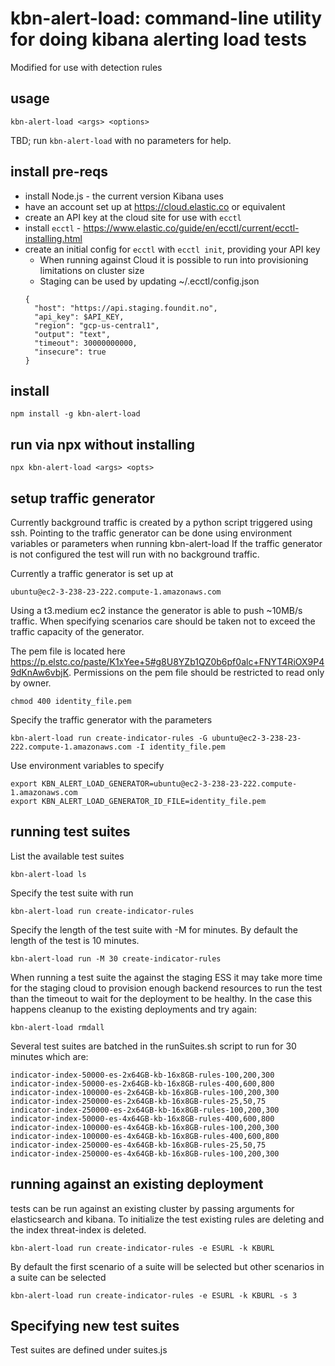 kbn-alert-load: command-line utility for doing kibana alerting load tests
===============================================================================
Modified for use with detection rules

## usage

    kbn-alert-load <args> <options>

TBD; run `kbn-alert-load` with no parameters for help.


## install pre-reqs

- install Node.js - the current version Kibana uses
- have an account set up at https://cloud.elastic.co or equivalent
- create an API key at the cloud site for use with `ecctl`
- install `ecctl` - https://www.elastic.co/guide/en/ecctl/current/ecctl-installing.html
- create an initial config for `ecctl` with `ecctl init`, providing your API key 
    - When running against Cloud it is possible to run into provisioning limitations on cluster size 
    - Staging can be used by updating ~/.ecctl/config.json
    ```
    {
      "host": "https://api.staging.foundit.no",
      "api_key": $API_KEY,
      "region": "gcp-us-central1",
      "output": "text",
      "timeout": 30000000000,
      "insecure": true
    }
    ```


## install

    npm install -g kbn-alert-load


## run via npx without installing

    npx kbn-alert-load <args> <opts>

## setup traffic generator
Currently background traffic is created by a python script triggered using ssh.  Pointing to the traffic generator can be done using environment variables or parameters when running kbn-alert-load 
If the traffic generator is not configured the test will run with no background traffic.

Currently a traffic generator is set up at
    
    ubuntu@ec2-3-238-23-222.compute-1.amazonaws.com 

Using a t3.medium ec2 instance the generator is able to push ~10MB/s traffic.  When specifying scenarios care should be taken not to exceed the traffic capacity of the generator. 

The pem file is located here https://p.elstc.co/paste/K1xYee+5#g8U8YZb1QZ0b6pf0alc+FNYT4RiOX9P49dKnAw6vbjK.  Permissions on the pem file should be restricted to read only by owner.

    chmod 400 identity_file.pem

Specify the traffic generator with the parameters
    
    kbn-alert-load run create-indicator-rules -G ubuntu@ec2-3-238-23-222.compute-1.amazonaws.com -I identity_file.pem

Use environment variables to specify 
    
    export KBN_ALERT_LOAD_GENERATOR=ubuntu@ec2-3-238-23-222.compute-1.amazonaws.com
    export KBN_ALERT_LOAD_GENERATOR_ID_FILE=identity_file.pem
    
## running test suites
List the available test suites
    
    kbn-alert-load ls
    
Specify the test suite with run

    kbn-alert-load run create-indicator-rules
    
Specify the length of the test suite with -M for minutes.  By default the length of the test is 10 minutes.
    
    kbn-alert-load run -M 30 create-indicator-rules

When running a test suite the against the staging ESS it may take more time for the staging cloud to provision enough backend resources to run the test than the timeout to wait for the deployment to be healthy.  In the case this happens cleanup to the existing deployments and try again:

    kbn-alert-load rmdall

Several test suites are batched in the runSuites.sh script to run for 30 minutes which are:

    indicator-index-50000-es-2x64GB-kb-16x8GB-rules-100,200,300 
    indicator-index-50000-es-2x64GB-kb-16x8GB-rules-400,600,800 
    indicator-index-100000-es-2x64GB-kb-16x8GB-rules-100,200,300
    indicator-index-250000-es-2x64GB-kb-16x8GB-rules-25,50,75   
    indicator-index-250000-es-2x64GB-kb-16x8GB-rules-100,200,300
    indicator-index-50000-es-4x64GB-kb-16x8GB-rules-400,600,800 
    indicator-index-100000-es-4x64GB-kb-16x8GB-rules-100,200,300
    indicator-index-100000-es-4x64GB-kb-16x8GB-rules-400,600,800
    indicator-index-250000-es-4x64GB-kb-16x8GB-rules-25,50,75   
    indicator-index-250000-es-4x64GB-kb-16x8GB-rules-100,200,300

## running against an existing deployment
tests can be run against an existing cluster by passing arguments for elasticsearch and kibana.  To initialize the test existing rules are deleting and the index threat-index is deleted.

    kbn-alert-load run create-indicator-rules -e ESURL -k KBURL  
    
By default the first scenario of a suite will be selected but other scenarios in a suite can be selected

    kbn-alert-load run create-indicator-rules -e ESURL -k KBURL -s 3 


## Specifying new test suites
Test suites are defined under suites.js

